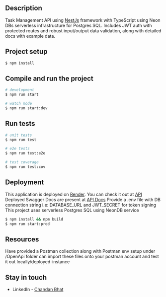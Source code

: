 ## Description

Task Management API using [NestJs](https://github.com/nestjs/nest) framework with TypeScript using Neon DBs serverless infrastructure for Postgres SQL. Includes JWT auth with protected routes and robust input/output data validation, along with detailed docs with example data.

## Project setup

```bash
$ npm install
```

## Compile and run the project

```bash
# development
$ npm run start

# watch mode
$ npm run start:dev
```

## Run tests

```bash
# unit tests
$ npm run test

# e2e tests
$ npm run test:e2e

# test coverage
$ npm run test:cov
```

## Deployment

This application is deployed on [Render](https://render.com/).
You can check it out at [API](https://task-management-assignment-1lis.onrender.com/)
Deployed Swagger Docs are present at [API Docs](https://task-management-assignment-1lis.onrender.com/api)
Provide a .env file with DB connection string i.e: DATABASE_URL and JWT_SECRET for token signing
This project uses serverless Postgres SQL using NeonDB service


```bash
$ npm install && npm build
$ npm run start:prod
```


## Resources
Have provided a Postman collection along with Postman env setup under /OpenApi folder
can import these files onto your postman account and test it out locally/deployed-instance


## Stay in touch

- LinkedIn  - [Chandan Bhat](www.linkedin.com/in/chandan-bhat-704agz)